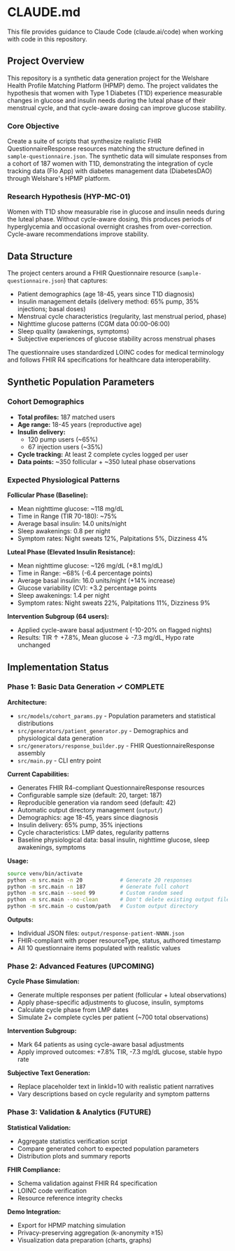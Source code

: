 # CLAUDE.md

This file provides guidance to Claude Code (claude.ai/code) when working with code in this repository.

## Project Overview

This repository is a synthetic data generation project for the Welshare Health Profile Matching Platform (HPMP) demo. The project validates the hypothesis that women with Type 1 Diabetes (T1D) experience measurable changes in glucose and insulin needs during the luteal phase of their menstrual cycle, and that cycle-aware dosing can improve glucose stability.

### Core Objective

Create a suite of scripts that synthesize realistic FHIR QuestionnaireResponse resources matching the structure defined in `sample-questionnaire.json`. The synthetic data will simulate responses from a cohort of 187 women with T1D, demonstrating the integration of cycle tracking data (Flo App) with diabetes management data (DiabetesDAO) through Welshare's HPMP platform.

### Research Hypothesis (HYP-MC-01)

Women with T1D show measurable rise in glucose and insulin needs during the luteal phase. Without cycle-aware dosing, this produces periods of hyperglycemia and occasional overnight crashes from over-correction. Cycle-aware recommendations improve stability.

## Data Structure

The project centers around a FHIR Questionnaire resource (`sample-questionnaire.json`) that captures:
- Patient demographics (age 18-45, years since T1D diagnosis)
- Insulin management details (delivery method: 65% pump, 35% injections; basal doses)
- Menstrual cycle characteristics (regularity, last menstrual period, phase)
- Nighttime glucose patterns (CGM data 00:00-06:00)
- Sleep quality (awakenings, symptoms)
- Subjective experiences of glucose stability across menstrual phases

The questionnaire uses standardized LOINC codes for medical terminology and follows FHIR R4 specifications for healthcare data interoperability.

## Synthetic Population Parameters

### Cohort Demographics
- **Total profiles:** 187 matched users
- **Age range:** 18-45 years (reproductive age)
- **Insulin delivery:**
  - 120 pump users (~65%)
  - 67 injection users (~35%)
- **Cycle tracking:** At least 2 complete cycles logged per user
- **Data points:** ~350 follicular + ~350 luteal phase observations

### Expected Physiological Patterns

**Follicular Phase (Baseline):**
- Mean nighttime glucose: ~118 mg/dL
- Time in Range (TIR 70-180): ~75%
- Average basal insulin: 14.0 units/night
- Sleep awakenings: 0.8 per night
- Symptom rates: Night sweats 12%, Palpitations 5%, Dizziness 4%

**Luteal Phase (Elevated Insulin Resistance):**
- Mean nighttime glucose: ~126 mg/dL (+8.1 mg/dL)
- Time in Range: ~68% (-6.4 percentage points)
- Average basal insulin: 16.0 units/night (+14% increase)
- Glucose variability (CV): +3.2 percentage points
- Sleep awakenings: 1.4 per night
- Symptom rates: Night sweats 22%, Palpitations 11%, Dizziness 9%

**Intervention Subgroup (64 users):**
- Applied cycle-aware basal adjustment (-10-20% on flagged nights)
- Results: TIR ↑ +7.8%, Mean glucose ↓ -7.3 mg/dL, Hypo rate unchanged

## Implementation Status

### Phase 1: Basic Data Generation ✓ COMPLETE

**Architecture:**
- `src/models/cohort_params.py` - Population parameters and statistical distributions
- `src/generators/patient_generator.py` - Demographics and physiological data generation
- `src/generators/response_builder.py` - FHIR QuestionnaireResponse assembly
- `src/main.py` - CLI entry point

**Current Capabilities:**
- Generates FHIR R4-compliant QuestionnaireResponse resources
- Configurable sample size (default: 20, target: 187)
- Reproducible generation via random seed (default: 42)
- Automatic output directory management (`output/`)
- Demographics: age 18-45, years since diagnosis
- Insulin delivery: 65% pump, 35% injections
- Cycle characteristics: LMP dates, regularity patterns
- Baseline physiological data: basal insulin, nighttime glucose, sleep awakenings, symptoms

**Usage:**
```bash
source venv/bin/activate
python -m src.main -n 20            # Generate 20 responses
python -m src.main -n 187           # Generate full cohort
python -m src.main --seed 99        # Custom random seed
python -m src.main --no-clean       # Don't delete existing output files
python -m src.main -o custom/path   # Custom output directory
```

**Outputs:**
- Individual JSON files: `output/response-patient-NNNN.json`
- FHIR-compliant with proper resourceType, status, authored timestamp
- All 10 questionnaire items populated with realistic values

### Phase 2: Advanced Features (UPCOMING)

**Cycle Phase Simulation:**
- Generate multiple responses per patient (follicular + luteal observations)
- Apply phase-specific adjustments to glucose, insulin, symptoms
- Calculate cycle phase from LMP dates
- Simulate 2+ complete cycles per patient (~700 total observations)

**Intervention Subgroup:**
- Mark 64 patients as using cycle-aware basal adjustments
- Apply improved outcomes: +7.8% TIR, -7.3 mg/dL glucose, stable hypo rate

**Subjective Text Generation:**
- Replace placeholder text in linkId=10 with realistic patient narratives
- Vary descriptions based on cycle regularity and symptom patterns

### Phase 3: Validation & Analytics (FUTURE)

**Statistical Validation:**
- Aggregate statistics verification script
- Compare generated cohort to expected population parameters
- Distribution plots and summary reports

**FHIR Compliance:**
- Schema validation against FHIR R4 specification
- LOINC code verification
- Resource reference integrity checks

**Demo Integration:**
- Export for HPMP matching simulation
- Privacy-preserving aggregation (k-anonymity ≥15)
- Visualization data preparation (charts, graphs)